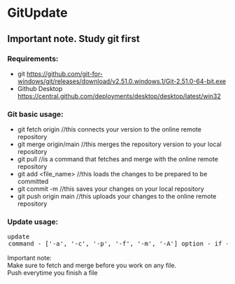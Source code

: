 # GitUpdate

## Important note. Study git first

### Requirements:

* git https://github.com/git-for-windows/git/releases/download/v2.51.0.windows.1/Git-2.51.0-64-bit.exe
* Github Desktop https://central.github.com/deployments/desktop/desktop/latest/win32

### Git basic usage:

* git fetch origin //this connects your version to the online remote repository
* git merge origin/main //this merges the repository version to your local repository
* git pull //is a command that fetches and merge with the online remote repository
* git add <file_name> //this loads the changes to be prepared to be committed
* git commit -m <comment> //this saves your changes on your local repository
* git push origin main //this uploads your changes to the online remote repository

### Update usage:
<pre>
update <command> <option> <br>
command - ['-a', '-c', '-p', '-f', '-m', '-A']<br>
option  - if -a is chosen, type the name of the file that you wanted to add changes into.<br>
        - if -c is chosen, type the message for the commit.<br>
        - if -p is chosen, you don't need to type anything after it. This pushes your updates to the remote branch<br>
        - if -f is chosen, you don't need to type anything after it. This fetches updates from the remote branch<br>
        - if -m is chosen, you don't need to type anything after it. This merges your local repository with the updates from the remote branch<br>
        - if -A is chosen, you don't need to type anything after it. This will fetch, merge, add changes, commit and push with one command<br>
usage:
* update -a <filename> / . (to add all changes)
* update -a <filename> / . (to add all changes)
* update -c <comment/message>
* update -p
* update -f
* update -m
proper usage:
* update -f -m
* update -a <filename/.> -c <comment/message> -p
* update -A
</pre>

Important note:<br>
Make sure to fetch and merge before you work on any file.<br>
Push everytime you finish a file<br>